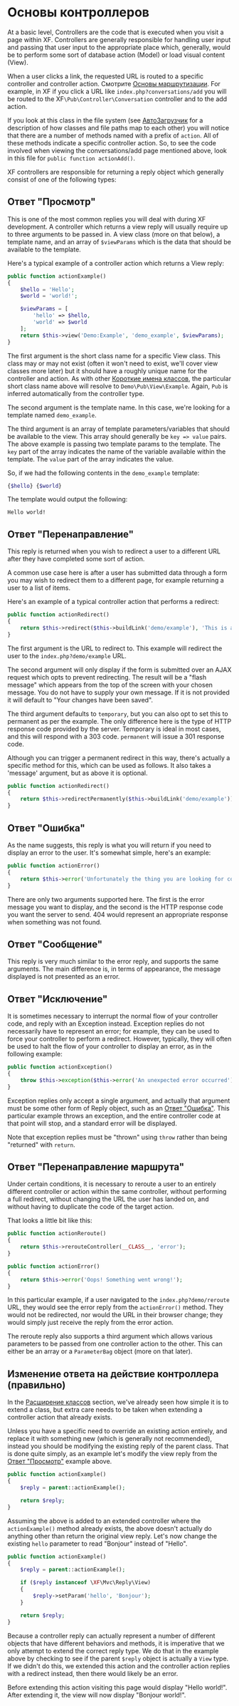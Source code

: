# <a name="part0"></a>Основы контроллеров
At a basic level, Controllers are the code that is executed when you visit a page within XF. Controllers are generally responsible for handling user input and passing that user input to the appropriate place which, generally, would be to perform some sort of database action (Model) or load visual content (View).

When a user clicks a link, the requested URL is routed to a specific controller and controller action. Смотрите [Основы маршрутизации](/documentation/RoutingBasics.md#part0). For example, in XF if you click a URL like `index.php?conversations/add` you will be routed to the XF`\Pub\Controller\Conversation` controller and to the add action.

If you look at this class in the file system (see [АвтоЗагрузчик](/documentation/GeneralConcepts.md#part3) for a description of how classes and file paths map to each other) you will notice that there are a number of methods named with a prefix of `action`. All of these methods indicate a specific controller action. So, to see the code involved when viewing the conversations/add page mentioned above, look in this file for `public function actionAdd()`.

XF controllers are responsible for returning a reply object which generally consist of one of the following types:

## <a name="part1"></a>Ответ "Просмотр"
This is one of the most common replies you will deal with during XF development. A controller which returns a view reply will usually require up to three arguments to be passed in. A view class (more on that below), a template name, and an array of `$viewParams` which is the data that should be available to the template.

Here's a typical example of a controller action which returns a View reply:
```php
public function actionExample()
{
    $hello = 'Hello';
    $world = 'world!';

    $viewParams = [
        'hello' => $hello,
        'world' => $world
    ];
    return $this->view('Demo:Example', 'demo_example', $viewParams);
}
```
The first argument is the short class name for a specific View class. This class may or may not exist (often it won't need to exist, we'll cover view classes more later) but it should have a roughly unique name for the controller and action. As with other [Короткие имена классов](/documentation/GeneralConcepts.md#part5), the particular short class name above will resolve to `Demo\Pub\View\Example`. Again, `Pub` is inferred automatically from the controller type.

The second argument is the template name. In this case, we're looking for a template named `demo_example`.

The third argument is an array of template parameters/variables that should be available to the view. This array should generally be `key => value` pairs. The above example is passing two template params to the template. The `key` part of the array indicates the name of the variable available within the template. The `value` part of the array indicates the value.

So, if we had the following contents in the `demo_example` template:

```php
{$hello} {$world}
```
The template would output the following:

```Hello world!```
## <a name="part2"></a>Ответ "Перенаправление"
This reply is returned when you wish to redirect a user to a different URL after they have completed some sort of action.

A common use case here is after a user has submitted data through a form you may wish to redirect them to a different page, for example returning a user to a list of items.

Here's an example of a typical controller action that performs a redirect:
```php
public function actionRedirect()
{
    return $this->redirect($this->buildLink('demo/example'), 'This is a redirect message.', 'permanent');
}
```
The first argument is the URL to redirect to. This example will redirect the user to the `index.php?demo/example` URL.

The second argument will only display if the form is submitted over an AJAX request which opts to prevent redirecting. The result will be a "flash message" which appears from the top of the screen with your chosen message. You do not have to supply your own message. If it is not provided it will default to "Your changes have been saved".

The third argument defaults to `temporary`, but you can also opt to set this to permanent as per the example. The only difference here is the type of HTTP response code provided by the server. Temporary is ideal in most cases, and this will respond with a 303 code. `permanent` will issue a 301 response code.

Although you can trigger a permanent redirect in this way, there's actually a specific method for this, which can be used as follows. It also takes a 'message' argument, but as above it is optional.

```php
public function actionRedirect()
{
    return $this->redirectPermanently($this->buildLink('demo/example'));
}
```
## <a name="part3"></a>Ответ "Ошибка"
As the name suggests, this reply is what you will return if you need to display an error to the user. It's somewhat simple, here's an example:
```php
public function actionError()
{
    return $this->error('Unfortunately the thing you are looking for could not be found.', 404);
}
```
There are only two arguments supported here. The first is the error message you want to display, and the second is the HTTP response code you want the server to send. 404 would represent an appropriate response when something was not found.

## <a name="part4"></a>Ответ "Сообщение"
This reply is very much similar to the error reply, and supports the same arguments. The main difference is, in terms of appearance, the message displayed is not presented as an error.

## <a name="part5"></a>Ответ "Исключение"
It is sometimes necessary to interrupt the normal flow of your controller code, and reply with an Exception instead. Exception replies do not necessarily have to represent an error; for example, they can be used to force your controller to perform a redirect. However, typically, they will often be used to halt the flow of your controller to display an error, as in the following example:
```php
public function actionException()
{
    throw $this->exception($this->error('An unexpected error occurred'));
}
```
Exception replies only accept a single argument, and actually that argument must be some other form of Reply object, such as an [Ответ "Ошибка"](/documentation/ControllerBasics.md#part3). This particular example throws an exception, and the entire controller code at that point will stop, and a standard error will be displayed.

Note that exception replies must be "thrown" using `throw` rather than being "returned" with `return`.

## <a name="part6"></a>Ответ "Перенаправление маршрута"
Under certain conditions, it is necessary to reroute a user to an entirely different controller or action within the same controller, without performing a full redirect, without changing the URL the user has landed on, and without having to duplicate the code of the target action.

That looks a little bit like this:
```php
public function actionReroute()
{
    return $this->rerouteController(__CLASS__, 'error');
}

public function actionError()
{
    return $this->error('Oops! Something went wrong!');
}
```
In this particular example, if a user navigated to the `index.php?demo/reroute` URL, they would see the error reply from the `actionError()` method. They would not be redirected, nor would the URL in their browser change; they would simply just receive the reply from the error action.

The reroute reply also supports a third argument which allows various parameters to be passed from one controller action to the other. This can either be an array or a `ParameterBag` object (more on that later).

## <a name="part7"></a>Изменение ответа на действие контроллера (правильно)
In the [Расширение классов](/documentation/GeneralConcepts.md#part6) section, we've already seen how simple it is to extend a class, but extra care needs to be taken when extending a controller action that already exists.

Unless you have a specific need to override an existing action entirely, and replace it with something new (which is generally not recommended), instead you should be modifying the existing reply of the parent class. That is done quite simply, as an example let's modify the view reply from the [Ответ "Просмотр"](/documentation/ControllerBasics.md#part1) example above.
```php
public function actionExample()
{
    $reply = parent::actionExample();

    return $reply;
}
```
Assuming the above is added to an extended controller where the `actionExample()` method already exists, the above doesn't actually do anything other than return the original view reply. Let's now change the existing `hello` parameter to read "Bonjour" instead of "Hello".
```php
public function actionExample()
{
    $reply = parent::actionExample();

    if ($reply instanceof \XF\Mvc\Reply\View)
    {
        $reply->setParam('hello', 'Bonjour');
    }

    return $reply;
}
```
Because a controller reply can actually represent a number of different objects that have different behaviors and methods, it is imperative that we only attempt to extend the correct reply type. We do that in the example above by checking to see if the parent `$reply` object is actually a `View` type. If we didn't do this, we extended this action and the controller action replies with a redirect instead, then there would likely be an error.

Before extending this action visiting this page would display "Hello world!". After extending it, the view will now display "Bonjour world!".
